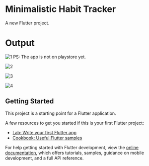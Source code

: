 # Minimalistic Habit Tracker

A new Flutter project.

# Output

![1](https://user-images.githubusercontent.com/64960113/216940580-21088ab9-2d73-401e-a98e-54dd1af4c3bd.png)
PS: The app is not on playstore yet.

![2](https://user-images.githubusercontent.com/64960113/216940719-01091134-c350-4533-bbd0-06bdab717035.png)

![3](https://user-images.githubusercontent.com/64960113/216940772-7b005fe0-c9ae-4fa3-80c1-c502baac1f25.png)

![4](https://user-images.githubusercontent.com/64960113/216940790-1104beb2-6d5a-491b-a732-2319e90d4801.png)


## Getting Started

This project is a starting point for a Flutter application.

A few resources to get you started if this is your first Flutter project:

- [Lab: Write your first Flutter app](https://docs.flutter.dev/get-started/codelab)
- [Cookbook: Useful Flutter samples](https://docs.flutter.dev/cookbook)

For help getting started with Flutter development, view the
[online documentation](https://docs.flutter.dev/), which offers tutorials,
samples, guidance on mobile development, and a full API reference.
